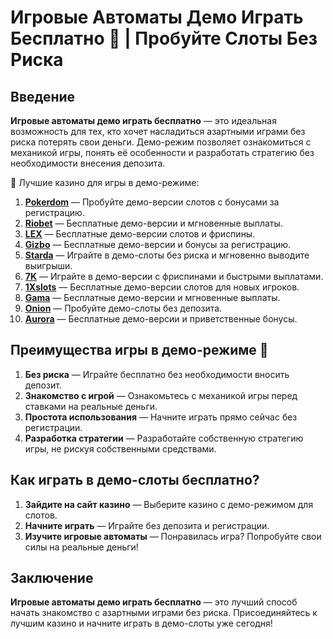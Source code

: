 # Игровые Автоматы Демо Играть Бесплатно 🎰 | Пробуйте Слоты Без Риска

## Введение

**Игровые автоматы демо играть бесплатно** — это идеальная возможность для тех, кто хочет насладиться азартными играми без риска потерять свои деньги. Демо-режим позволяет ознакомиться с механикой игры, понять её особенности и разработать стратегию без необходимости внесения депозита.

🎰 Лучшие казино для игры в демо-режиме:

1. **[Pokerdom](https://brandplay.link/4k77v2yx)** — Пробуйте демо-версии слотов с бонусами за регистрацию.
2. **[Riobet](https://brandplay.link/7xBLTPyj)** — Бесплатные демо-версии и мгновенные выплаты.
3. **[LEX](https://brandplay.link/zW4hdDFV)** — Бесплатные демо-версии слотов и фриспины.
4. **[Gizbo](https://brandplay.link/bprXw4YV)** — Бесплатные демо-версии и бонусы за регистрацию.
5. **[Starda](https://brandplay.link/fB7xwRFL)** — Играйте в демо-слоты без риска и мгновенно выводите выигрыши.
6. **[7K](https://brandplay.link/BvQyFShp)** — Играйте в демо-версии с фриспинами и быстрыми выплатами.
7. **[1Xslots](https://brandplay.link/hSB1khtr)** — Бесплатные демо-версии слотов для новых игроков.
8. **[Gama](https://brandplay.link/j6NMKsDz)** — Бесплатные демо-версии и мгновенные выплаты.
9. **[Onion](https://brandplay.link/zBGRVpQ9)** — Пробуйте демо-слоты без депозита.
10. **[Aurora](https://10trafic-stat2.com/click/668546556bcc6313411604bd/6766/13032/subaccount)** — Бесплатные демо-версии и приветственные бонусы.

## Преимущества игры в демо-режиме 🎯

1. **Без риска** — Играйте бесплатно без необходимости вносить депозит.
2. **Знакомство с игрой** — Ознакомьтесь с механикой игры перед ставками на реальные деньги.
3. **Простота использования** — Начните играть прямо сейчас без регистрации.
4. **Разработка стратегии** — Разработайте собственную стратегию игры, не рискуя собственными средствами.

## Как играть в демо-слоты бесплатно?

1. **Зайдите на сайт казино** — Выберите казино с демо-режимом для слотов.
2. **Начните играть** — Играйте без депозита и регистрации.
3. **Изучите игровые автоматы** — Понравилась игра? Попробуйте свои силы на реальные деньги!

## Заключение

**Игровые автоматы демо играть бесплатно** — это лучший способ начать знакомство с азартными играми без риска. Присоединяйтесь к лучшим казино и начните играть в демо-слоты уже сегодня!
